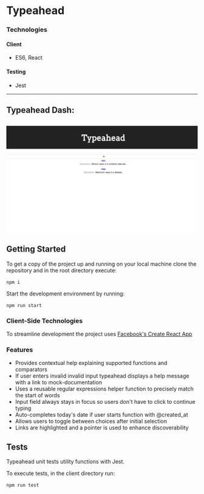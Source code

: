 # Typeahead

### Technologies

#### Client
* ES6, React

#### Testing
* Jest

---
## Typeahead Dash:
![Typeahead](https://github.com/jenjwong/typeahead/blob/master/public/typeahead.png)
---

## Getting Started

To get a copy of the project up and running on your local machine clone the repository and in the root directory execute:
```
npm i
```

Start the development environment by running:
```
npm run start
```

### Client-Side Technologies
To streamline development the project uses [Facebook's Create React App](https://github.com/facebookincubator/create-react-app)

### Features
- Provides contextual help explaining supported functions and comparators
- If user enters invalid invalid input typeahead displays a help message with a link to mock-documentation
- Uses a reusable regular expressions helper function to precisely match the start of words
- Input field always stays in focus so users don't have to click to continue typing
- Auto-completes today's date if user starts function with @created_at
- Allows users to toggle between choices after initial selection
- Links are highlighted and a pointer is used to enhance discoverability

## Tests

Typeahead unit tests utility functions with Jest.

To execute tests, in the client directory run:
```
npm run test
```
